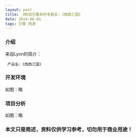 ```yaml
---
layout: post
title:  HR3D引擎系列专题五:《西西三国》
date: 2014-06-01
tags: 引擎 网游
---
```



### 介绍


来自Lyon的简介：

	 产品名:《西西三国》




### 开发环境

如图：略

### 项目分析

如图：略



### 本文只是简述，资料仅供学习参考，切勿用于商业用途！